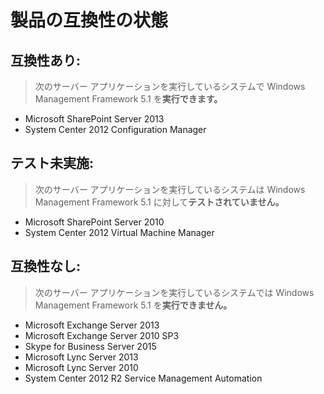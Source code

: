 # <a name="product-compatibility-status"></a>製品の互換性の状態

## <a name="compatible"></a>互換性あり:
> 次のサーバー アプリケーションを実行しているシステムで Windows Management Framework 5.1 を**実行できます。**

- Microsoft SharePoint Server 2013
- System Center 2012 Configuration Manager

## <a name="not-tested"></a>テスト未実施:
> 次のサーバー アプリケーションを実行しているシステムは Windows Management Framework 5.1 に対して**テストされていません。**

- Microsoft SharePoint Server 2010
- System Center 2012 Virtual Machine Manager

## <a name="incompatible"></a>互換性なし:
> 次のサーバー アプリケーションを実行しているシステムでは Windows Management Framework 5.1 を**実行できません。**

- Microsoft Exchange Server 2013
- Microsoft Exchange Server 2010 SP3
- Skype for Business Server 2015
- Microsoft Lync Server 2013
- Microsoft Lync Server 2010
- System Center 2012 R2 Service Management Automation

